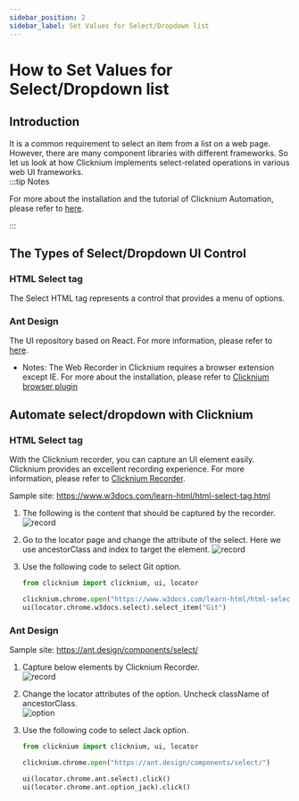 ```yaml
---
sidebar_position: 2
sidebar_label: Set Values for Select/Dropdown list
---
```

# How to Set Values for Select/Dropdown list
##  Introduction
It is a common requirement to select an item from a list on a web page. However, there are many component libraries with different frameworks. So let us look at how Clicknium implements select-related operations in various web UI frameworks.  
:::tip Notes

For more about the installation and the tutorial of Clicknium Automation, please refer to [here](https://www.clicknium.com/documents).

:::
## The Types of Select/Dropdown UI Control

### HTML Select tag 
The Select HTML tag represents a control that provides a menu of options.

### Ant Design
The UI repository based on React. For more information, please refer to [here](https://ant.design/components/select/).  
- Notes: The Web Recorder in Clicknium requires a browser extension except IE. For more about the installation, please refer to [Clicknium browser plugin](https://www.clicknium.com/documents/tutorial/extensions/) 


## Automate select/dropdown with Clicknium

### HTML Select tag
With the Clicknium recorder, you can capture an UI element easily. Clicknium provides an excellent recording experience. For more information, please refer to [Clicknium Recorder](https://www.clicknium.com/documents/tutorial/recorder/).  
 
 Sample site: https://www.w3docs.com/learn-html/html-select-tag.html

1. The following is the content that should be captured by the recorder.  
![record](./../img/how-to-select-html-record.png)  
   

2. Go to the locator page and change the attribute of the select. Here we use ancestorClass and index to target the element. 
   ![record](./../img/how-to-select-html-locator.png) 
3. Use the following code to select Git option.
   ```python
   from clicknium import clicknium, ui, locator

   clicknium.chrome.open("https://www.w3docs.com/learn-html/html-select-tag.html")
   ui(locator.chrome.w3docs.select).select_item("Git")
   ```

### Ant Design
Sample site: https://ant.design/components/select/
1. Capture below elements by Clicknium Recorder.  
   ![record](./../img/how-to-select-ant-record.png) 
2. Change the locator attributes of the option. Uncheck className of ancestorClass.   
   ![option](./../img/how-to-select-ant-option-locator.png) 

3. Use the following code to select Jack option.
   
   ```python
   from clicknium import clicknium, ui, locator

   clicknium.chrome.open("https://ant.design/components/select/")

   ui(locator.chrome.ant.select).click()
   ui(locator.chrome.ant.option_jack).click()
   ```

